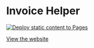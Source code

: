 # Invoice Helper
[![Deploy static content to Pages](https://github.com/martinobordin/invoice-helper/actions/workflows/main.yml/badge.svg)](https://github.com/martinobordin/invoice-helper/actions/workflows/main.yml)

[View the website](https://martinobordin.github.io/invoice-helper/)

